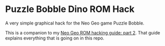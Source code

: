 # Puzzle Bobble Dino ROM Hack

A very simple graphical hack for the Neo Geo game Puzzle Bobble.

This is a companion to my [Neo Geo ROM hacking guide: part 2](https://mattgreer.dev/blog/neo-geo-rom-hacking-guide-part-2/). That guide explains everything that is going on in this repo.

